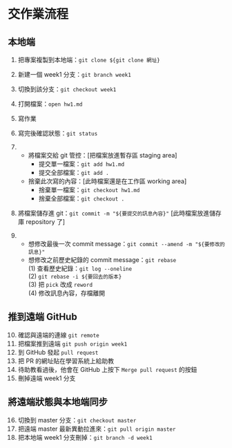 # 交作業流程
## 本地端                                                
1. 把專案複製到本地端：`git clone ${git clone 網址}`
2. 新建一個 week1 分支：`git branch week1`
3. 切換到該分支：`git checkout week1`
4. 打開檔案：`open hw1.md`
5. 寫作業
6. 寫完後確認狀態：`git status`
7. * 將檔案交給 git 管控：[把檔案放進暫存區 staging area]
     * 提交單一檔案：`git add hw1.md`
     * 提交全部檔案：`git add .`
   * 捨棄此次寫的內容：[此時檔案還是在工作區 working area]
     * 捨棄單一檔案：`git checkout hw1.md`
     * 捨棄全部檔案：`git checkout .`
   
8. 將檔案儲存進 git：`git commit -m "${要提交的訊息內容}"`
   [此時檔案放進儲存庫 repository 了]
9. * 想修改最後一次 commit message：`git commit --amend -m "${要修改的訊息}"`
   * 想修改之前歷史紀錄的 commit message：`git rebase `  
     (1) 查看歷史紀錄：`git log --oneline`  
     (2) `git rebase -i ${要回去的版本}`  
     (3) 把 `pick` 改成 `reword`  
     (4) 修改訊息內容，存檔離開  

## 推到遠端 GitHub
10. 確認與遠端的連線 `git remote`
11. 把檔案推到遠端 `git push origin week1`
12. 到 GitHub 發起 `pull request`
13. 把 PR 的網址貼在學習系統上給助教
14. 待助教看過後，他會在 GitHub 上按下 `Merge pull request` 的按鈕
15. 刪掉遠端 week1 分支
    
## 將遠端狀態與本地端同步
16. 切換到 master 分支：`git checkout master`
17. 把遠端 master 最新異動拉進來：`git pull origin master`
18. 把本地端 week1 分支刪掉：`git branch -d week1`
